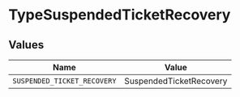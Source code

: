 # TypeSuspendedTicketRecovery


## Values

| Name                        | Value                       |
| --------------------------- | --------------------------- |
| `SUSPENDED_TICKET_RECOVERY` | SuspendedTicketRecovery     |
